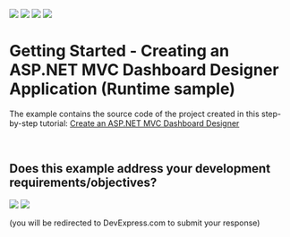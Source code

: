 <!-- default badges list -->
![](https://img.shields.io/endpoint?url=https://codecentral.devexpress.com/api/v1/VersionRange/128579217/18.1.4%2B)
[![](https://img.shields.io/badge/Open_in_DevExpress_Support_Center-FF7200?style=flat-square&logo=DevExpress&logoColor=white)](https://supportcenter.devexpress.com/ticket/details/T543048)
[![](https://img.shields.io/badge/📖_How_to_use_DevExpress_Examples-e9f6fc?style=flat-square)](https://docs.devexpress.com/GeneralInformation/403183)
[![](https://img.shields.io/badge/💬_Leave_Feedback-feecdd?style=flat-square)](#does-this-example-address-your-development-requirementsobjectives)
<!-- default badges end -->
# Getting Started - Creating an ASP.NET MVC Dashboard Designer Application (Runtime sample)


The example contains the source code of the project created in this step-by-step tutorial: <a href="https://documentation.devexpress.com/Dashboard/116313/Getting-Started/Creating-an-ASP-NET-MVC-Dashboard-Designer-Application">Create an ASP.NET MVC Dashboard Designer</a>

<br/>


<!-- feedback -->
## Does this example address your development requirements/objectives?

[<img src="https://www.devexpress.com/support/examples/i/yes-button.svg"/>](https://www.devexpress.com/support/examples/survey.xml?utm_source=github&utm_campaign=mvc-dashboard-get-started&~~~was_helpful=yes) [<img src="https://www.devexpress.com/support/examples/i/no-button.svg"/>](https://www.devexpress.com/support/examples/survey.xml?utm_source=github&utm_campaign=mvc-dashboard-get-started&~~~was_helpful=no)

(you will be redirected to DevExpress.com to submit your response)
<!-- feedback end -->
